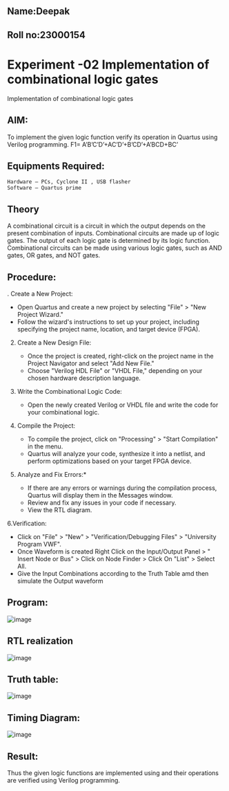## Name:Deepak 

## Roll no:23000154

# Experiment -02 Implementation of combinational logic gates
Implementation of combinational logic gates
 
## AIM:
To implement the given logic function verify its operation in Quartus using Verilog programming.
F1= A’B’C’D’+AC’D’+B’CD’+A’BCD+BC’
 
## Equipments Required:
```
Hardware – PCs, Cyclone II , USB flasher
Software – Quartus prime
```

## Theory
 A combinational circuit is a circuit in which the output depends on the present combination of inputs. Combinational circuits are made up of logic gates. The output of each logic gate is determined by its logic function. Combinational circuits can be made using various logic gates, such as AND gates, OR gates, and NOT gates.

## Procedure:
. Create a New Project:
   - Open Quartus and create a new project by selecting "File" > "New Project Wizard."
   - Follow the wizard's instructions to set up your project, including specifying the project name, location, and target device (FPGA).
2. Create a New Design File:
   - Once the project is created, right-click on the project name in the Project Navigator and select "Add New File."
   - Choose "Verilog HDL File" or "VHDL File," depending on your chosen hardware description language.

3. Write the Combinational Logic Code:
   - Open the newly created Verilog or VHDL file and write the code for your combinational logic.
     
4. Compile the Project:
   - To compile the project, click on "Processing" > "Start Compilation" in the menu.
   - Quartus will analyze your code, synthesize it into a netlist, and perform optimizations based on your target FPGA device.

5. Analyze and Fix Errors:*
   - If there are any errors or warnings during the compilation process, Quartus will display them in the Messages window.
   - Review and fix any issues in your code if necessary.
   - View the RTL diagram.

6.Verification:
   - Click on "File" > "New" > "Verification/Debugging Files" > "University Program VWF".
   - Once Waveform is created Right Click on the Input/Output Panel > " Insert Node or Bus" > Click on Node Finder > Click On "List" > Select All.
   - Give the Input Combinations according to the Truth Table amd then simulate the Output waveform

## Program:
![image](https://github.com/deepak23000154/Experiment--02-Implementation-of-combinational-logic-/assets/151951350/509074a9-a13a-4d05-b6cc-653cacf35d02)

## RTL realization
![image](https://github.com/deepak23000154/Experiment--02-Implementation-of-combinational-logic-/assets/151951350/bb404c01-89cd-423d-8234-aec346ec608c)

## Truth table:
![image](https://github.com/deepak23000154/Experiment--02-Implementation-of-combinational-logic-/assets/151951350/152ffab6-9d85-407e-abad-d8d9aeb60292)

## Timing Diagram:
![image](https://github.com/deepak23000154/Experiment--02-Implementation-of-combinational-logic-/assets/151951350/75ea320e-c812-4b8d-ab6e-1bb284ee38bc)

## Result:
Thus the given logic functions are implemented using  and their operations are verified using Verilog programming.
